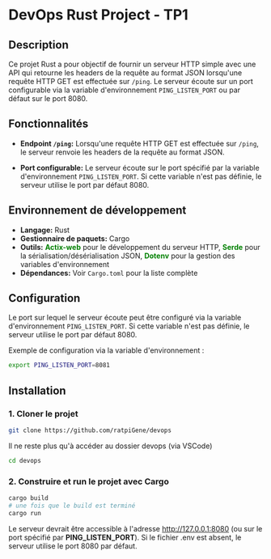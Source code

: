 # DevOps Rust Project - TP1

## Description

Ce projet Rust a pour objectif de fournir un serveur HTTP simple avec une API qui retourne les headers de la requête au format JSON lorsqu'une requête HTTP GET est effectuée sur `/ping`. Le serveur écoute sur un port configurable via la variable d'environnement `PING_LISTEN_PORT` ou par défaut sur le port 8080.

## Fonctionnalités

- **Endpoint `/ping`:** Lorsqu'une requête HTTP GET est effectuée sur `/ping`, le serveur renvoie les headers de la requête au format JSON.

- **Port configurable:** Le serveur écoute sur le port spécifié par la variable d'environnement `PING_LISTEN_PORT`. Si cette variable n'est pas définie, le serveur utilise le port par défaut 8080.

## Environnement de développement

- **Langage:** Rust
- **Gestionnaire de paquets:** Cargo
- **Outils:** 
<span style="color:green">**Actix-web**</span> pour le développement du serveur HTTP, 
<span style="color:green">**Serde**</span> pour la sérialisation/désérialisation JSON, 
<span style="color:green">**Dotenv**</span> pour la gestion des variables d'environnement
- **Dépendances:** Voir `Cargo.toml` pour la liste complète

## Configuration

Le port sur lequel le serveur écoute peut être configuré via la variable d'environnement `PING_LISTEN_PORT`. Si cette variable n'est pas définie, le serveur utilise le port par défaut 8080.

Exemple de configuration via la variable d'environnement :

```bash
export PING_LISTEN_PORT=8081
```

## Installation 
### 1. Cloner le projet

```bash
git clone https://github.com/ratpiGene/devops
```
Il ne reste plus qu'à accéder au dossier devops (via VSCode) 

```bash
cd devops
```
### 2. Construire et run le projet avec Cargo

```bash
cargo build
# une fois que le build est terminé
cargo run
```
Le serveur devrait être accessible à l'adresse http://127.0.0.1:8080 (ou sur le port spécifié par **PING_LISTEN_PORT**). Si le fichier .env est absent, le serveur utilise le port 8080 par défaut.
